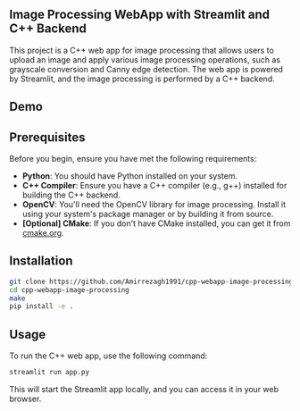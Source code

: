 ## Image Processing WebApp with Streamlit and C++ Backend

This project is a C++ web app for image processing that allows users to upload an image and 
apply various image processing operations, such as grayscale conversion and Canny edge detection. 
The web app is powered by Streamlit, and the image processing is performed by a C++ backend.

## Demo

## Prerequisites

Before you begin, ensure you have met the following requirements:

- **Python**: You should have Python installed on your system.
- **C++ Compiler**: Ensure you have a C++ compiler (e.g., g++) installed for building the C++ backend.
- **OpenCV**: You'll need the OpenCV library for image processing. Install it using your system's package manager or by building it from source.
- **[Optional] CMake**: If you don't have CMake installed, you can get it from [cmake.org](https://cmake.org/download/).


## Installation

   ```bash
   git clone https://github.com/Amirrezagh1991/cpp-webapp-image-processing.git
   cd cpp-webapp-image-processing
   make
   pip install -e .
   ```

## Usage

To run the C++ web app, use the following command:

   ```bash
   streamlit run app.py
   ```

This will start the Streamlit app locally, and you can access it in your web browser.